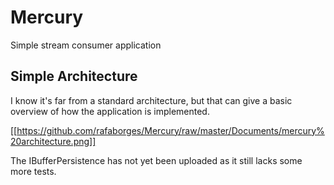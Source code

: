 # Mercury
Simple stream consumer application

## Simple Architecture
I know it's far from a standard architecture, but that can give a basic overview of how the application is implemented.

[[https://github.com/rafaborges/Mercury/raw/master/Documents/mercury%20architecture.png]]

The IBufferPersistence has not yet been uploaded as it still lacks some more tests.